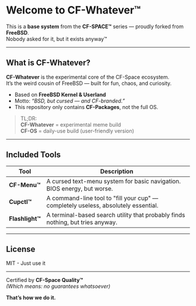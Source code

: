 # Welcome to **CF-Whatever™**

This is a **base system** from the **CF-SPACE™** series — proudly forked from **FreeBSD**.  
Nobody asked for it, but it exists anyway™  

---

## What is CF-Whatever?

**CF-Whatever** is the experimental core of the CF-Space ecosystem.  
It’s the weird cousin of FreeBSD — built for fun, chaos, and curiosity.

- Based on **FreeBSD Kernel & Userland**  
- Motto: *“BSD, but cursed — and CF-branded.”*  
- This repository only contains **CF-Packages**, not the full OS.

> TL;DR:  
> **CF-Whatever** = experimental meme build  
> **CF-OS** = daily-use build (user-friendly version)

---

## Included Tools

| Tool | Description |
|------|--------------|
| **CF-Menu™** | A cursed text-menu system for basic navigation. BIOS energy, but worse. |
| **Cupctl™** | A command-line tool to "fill your cup" — completely useless, absolutely essential. |
| **Flashlight™** | A terminal-based search utility that probably finds nothing, but tries anyway. |

---

## License

MIT - Just use it

---

Certified by **CF-Space Quality™**  
*(Which means: no guarantees whatsoever)*  

**That’s how we do it.**
